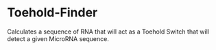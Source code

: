 # Toehold-Finder
Calculates a sequence of RNA that will act as a Toehold Switch that will detect a given MicroRNA sequence.
